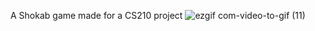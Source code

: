 A Shokab game made for a CS210 project
![ezgif com-video-to-gif (11)](https://user-images.githubusercontent.com/31036403/83957887-d6fb9380-a86b-11ea-831e-759e3ef61024.gif)
